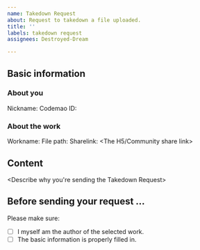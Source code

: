 ```yaml
---
name: Takedown Request
about: Request to takedown a file uploaded.
title: ''
labels: takedown request
assignees: Destroyed-Dream

---
```


## Basic information

### About you

Nickname: <Your nickname>
Codemao ID: <Your Codemao ID>

### About the work

Workname: <The workname>
File path: <The path to the file>
Sharelink: <The H5/Community share link>

## Content

<Describe why you're sending the Takedown Request>

## Before sending your request ...

Please make sure:

- [ ] I myself am the author of the selected work.
- [ ] The basic information is properly filled in.
